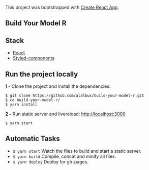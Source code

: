 This project was bootstrapped with [Create React App](https://github.com/facebook/create-react-app).

## Build Your Model R

## Stack
- [React](https://reactjs.org/)
- [Styled-components](https://www.styled-components.com/)

## Run the project locally

**1 -** Clone the project and install the dependencies:

```
$ git clone https://github.com/alalbux/build-your-model-r.git
$ cd build-your-model-r/
$ yarn install
```

**2 -** Run static server and livereload:
[http://localhost:3000](http://localhost:3000)

```
$ yarn start
```

## Automatic Tasks

- `$ yarn start` Watch the files to build and start a static server.
- `$ yarn build` Compile, concat and minify all files.
- `$ yarn deploy` Deploy for gh-pages.
